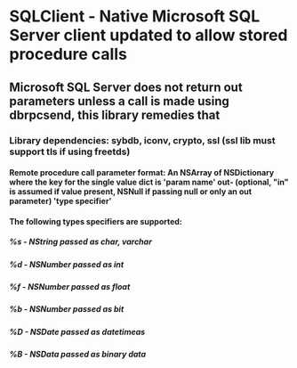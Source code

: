 #  SQLClient - Native Microsoft SQL Server client updated to allow stored procedure calls

## Microsoft SQL Server does not return out parameters unless a call is made using dbrpcsend, this library remedies that

### Library dependencies:   sybdb, iconv, crypto, ssl (ssl lib must support tls if using freetds)


#### Remote procedure call parameter format:  An NSArray of NSDictionary where the key for the single value dict is  'param name' out- (optional, "in" is assumed if value present, NSNull if passing null or only an out parameter) 'type specifier'
#### The following types specifiers are supported:
#####                                %s - NString passed as char, varchar
#####                                %d  - NSNumber passed as int
#####                                %f  - NSNumber passed as float
#####                                %b - NSNumber passed as bit
#####                                %D - NSDate passed as datetimeas
#####                                %B - NSData passed as binary data

